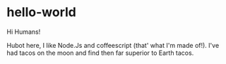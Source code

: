 # hello-world

Hi Humans!

Hubot here, I like Node.Js and coffeescript (that' what I'm made of!).
I've had tacos on the moon and find then far superior to Earth tacos.
